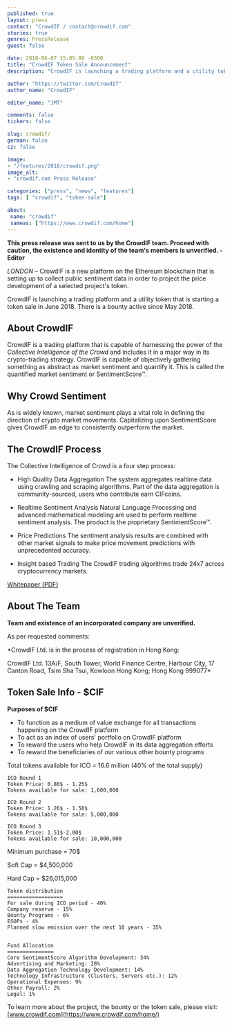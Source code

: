 ```yaml
---
published: true
layout: press
contact: "CrowdIF / contact@crowdif.com"
stories: true
genres: PressRelease
guest: false

date: 2018-06-07 15:05:00 -0300
title: "CrowdIF Token Sale Announcement"
description: "CrowdIF is launching a trading platform and a utility token that is starting a token sale in June 2018. There is a bounty active since May 2018."

author: "https://twitter.com/CrowdIf"
author_name: "CrowdIF"

editor_name: "JMT"

comments: false
tickers: false

slug: crowdif/
german: false
cz: false

image:
- "/features/2018/crowdif.png"
image_alt:
- "crowdif.com Press Release"

categories: ["press", "news", "features"]
tags: [ "crowdif", "token-sale"]

about:
 name: "crowdif"
 sameas: ["https://www.crowdif.com/home"]
---
```


**This press release was sent to us by the CrowdIF team. Proceed with caution, the existence and identity of the team's members is unverified. - Editor**

*LONDON* – CrowdIF is a new platform on the Ethereum blockchain that is setting up to collect public sentiment data in order to project the price development of a selected project's token.

CrowdIF is launching a trading platform and a utility token that is starting a token sale in June 2018. There is a bounty active since May 2018.

## About CrowdIF

CrowdIF is a trading platform that is capable of harnessing the power of the *Collective Intelligence of the Crowd* and includes it in a major way in its crypto-trading strategy. CrowdIF is capable of objectively gathering something as abstract as market sentiment and quantify it. This is called the quantified market sentiment or SentimentScore&trade;.

## Why Crowd Sentiment

As is widely known, market sentiment plays a vital role in defining the direction of crypto market movements. Capitalizing upon SentimentScore gives CrowdIF an edge to consistently outperform the market.

## The CrowdIF Process

The Collective Intelligence of Crowd is a four step process:

* High Quality Data Aggregation
The system aggregates realtime data using crawling and scraping algorithms. Part of the data aggregation is community-sourced, users who contribute earn CIFcoins.

* Realtime Sentiment Analysis
Natural Language Processing and advanced mathematical modeling are used to perform realtime sentiment analysis. The product is the proprietary SentimentScore&trade;.

* Price Predictions
The sentiment analysis results are combined with other market signals to make price movement predictions with unprecedented accuracy.

* Insight based Trading
The CrowdIF trading algorithms trade 24x7 across cryptocurrency markets.

[Whitepaper (PDF)](https://www.crowdif.com/docs/CrowdIF_Whitepaper.pdf)


## About The Team

**Team and existence of an incorporated company are unverified.**

As per requested comments:

*CrowdIF Ltd. is in the process of registration in Hong Kong:

CrowdIF Ltd.
13A/F, South Tower, World Finance Centre,
Harbour City, 17 Canton Road, Tsim Sha Tsui, Kowloon
Hong Kong; Hong Kong 999077*


## Token Sale Info - $CIF

**Purposes of $CIF**

- To function as a medium of value exchange for all transactions happening on the CrowdIF platform
- To act as an index of users' portfolio on CrowdIF platform
- To reward the users who help CrowdIF in its data aggregation efforts
- To reward the beneficiaries of our various other bounty programs

Total tokens available for ICO = 16.6 million (40% of the total supply)

```
ICO Round 1
Token Price: 0.80$ - 1.25$
Tokens available for sale: 1,600,000

ICO Round 2
Token Price: 1.26$ - 1.50$
Tokens available for sale: 5,000,000

ICO Round 3
Token Price: 1.51$-2.00$
Tokens available for sale: 10,000,000
```

Minimum purchase = 70$

Soft Cap = $4,500,000

Hard Cap = $26,015,000

```
Token distribution
==================
For sale during ICO period - 40%
Company reserve - 15%
Bounty Programs - 6%
ESOPs - 4%
Planned slow emission over the next 10 years - 35%


Fund Allocation
===============
Core SentimentScore Algorithm Development: 34%
Advertising and Marketing: 28%
Data Aggregation Technology Development: 14%
Technology Infrastructure (Clusters, Servers etc.): 12%
Operational Expenses: 9%
Other Payroll: 2%
Legal: 1%
```


To learn more about the project, the bounty or the token sale, please visit: [www.crowdif.com](https://www.crowdif.com/home/)
